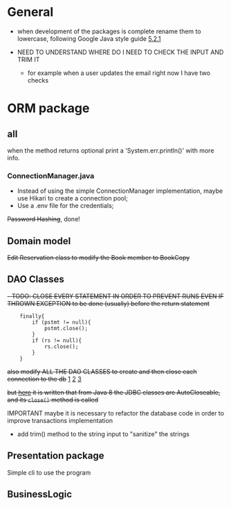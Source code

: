 # General

- when development of the packages is complete rename them to lowercase, following Google Java style
guide [5.2.1](https://google.github.io/styleguide/javaguide.html#s5.2.1-package-names)

- NEED TO UNDERSTAND WHERE DO I NEED TO CHECK THE INPUT AND TRIM IT
    
   - for example when a user updates the email right now I have two checks

# ORM package

## all

when the method returns optional print a 'System.err.println()' with more info.

### ConnectionManager.java

- Instead of using the simple ConnectionManager implementation, maybe use Hikari to create a connection pool;
- Use a .env file for the credentials;

~~Password Hashing~~, done!

## Domain model 

~~Edit Reservation class to modify the Book member to BookCopy~~

## DAO Classes
~~- TODO: CLOSE EVERY STATEMENT IN ORDER TO PREVENT RUNS EVEN IF THROWN EXCEPTION
to be done (usually) before the return statement~~
    
```
    finally{
        if (pstmt != null){
            pstmt.close();
        }
        if (rs != null){
            rs.close();
        }
    }
```
    
~~also modify ALL THE DAO CLASSES to create and then close each connection to the db~~
[1](https://jenkov.com/tutorials/jdbc/connection.html)
[2](https://stackoverflow.com/questions/2225221/closing-database-connections-in-java)
[3](https://blog.jooq.org/how-to-prevent-jdbc-resource-leaks-with-jdbc-and-with-jooq/ )

~~but [here](https://docs.oracle.com/javase/tutorial/essential/exceptions/tryResourceClose.html) it is written that from Java 8 the JDBC classes are AutoCloseable, and its `close()` method is called~~ 

IMPORTANT
maybe it is necessary to refactor the database code in order to improve transactions implementation


- add trim() method to the string input to "sanitize" the strings 

## Presentation package

Simple cli to use the program

## BusinessLogic

[//]: # (TODO: find more appropriate names for the controller classes, and make a separate facade for the events) 


